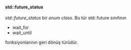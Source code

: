 #### std::future_status

_std::future_status_ bir _enum class_. Bu tür std::future sınıfının
- wait_for
- wait_until

fonksiyonlarının geri dönüş türüdür.

